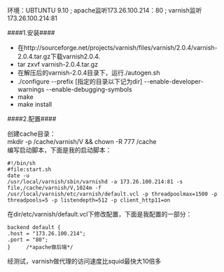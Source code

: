 环境：UBTUNTU 9.10 ; apache监听173.26.100.214：80 ; varnish监听173.26.100.214:81

####1.安装####

* 在http://sourceforge.net/projects/varnish/files/varnish/2.0.4/varnish-2.0.4.tar.gz下载varnish2.0.4.
* tar zxvf varnish-2.0.4.tar.gz
* 在解压后的varnish-2.0.4目录下，运行./autogen.sh
* ./configure --prefix [指定的目录以下记为dir] --enable-developer-warnings --enable-debugging-symbols
* make
* make install

####2.配置####

创建cache目录：<br />
mkdir -p /cache/varnish/V   && chown -R 777 /cache<br />
编写启动脚本，下面是我的启动脚本：

```
#!/bin/sh
#file:start.sh
date -u
/usr/local/varnish/sbin/varnishd -a 173.26.100.214:81 -s file,/cache/varnish/V,1024m -f /usr/local/varnish/etc/varnish/default.vcl -p threadpoolmax=1500 -p threadpools=5 -p listendepth=512 -p client_http11=on
```

在dir/etc/varnish/default.vcl下修改配置，下面是我配置的一部分：

```
backend default {
.host = "173.26.100.214";
.port = "80";
}     /*apache做后端*/
```
经测试，varnish做代理的访问速度比squid最快大10倍多